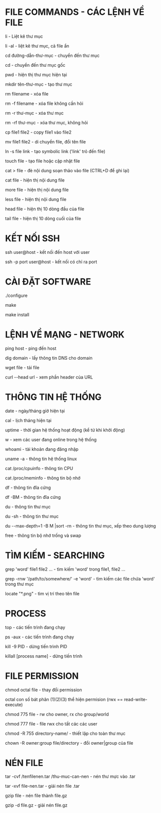 # FILE COMMANDS - CÁC LỆNH VỀ FILE
li - Liệt kê thư mục

li -al - liệt kê thư mục, cả file ẩn

cd đường-dẫn-thư-mục - chuyển đến thư mục

cd - chuyển đến thư mục gốc

pwd - hiện thị thư mục hiện tại

mkdir tên-thư-mục - tạo thư mục

rm filename - xóa file

rm -f filename - xóa file không cần hỏi

rm -r thư-mục - xóa thư mục

rm -rf thư-mục - xóa thư mục, không hỏi

cp file1 file2 - copy file1 vào file2

mv file1 file2 - di chuyển file, đổi tên file

ln -s file link - tạo symbolic link ('link' trỏ đến file)

touch file - tạo file hoặc cập nhật file

cat > file - đè nội dung soạn thảo vào file (CTRL+D để ghi lại)

cat file - hiện thị nội dung file

more file - hiện thị nội dung file

less file - hiện thị nội dung file

head file - hiện thị 10 dòng đầu của file

tail file - hiện thị 10 dòng cuối của file

# KẾT NỐI SSH

ssh user@host - kết nối đến host với user

ssh -p port user@host - kết nối có chỉ ra port

# CÀI ĐẶT SOFTWARE

./configure

make

make install

# LỆNH VỀ MẠNG - NETWORK
ping host - ping đến host

dig domain - lấy thông tin DNS cho domain

wget file - tải file

curl --head url - xem phần header của URL

# THÔNG TIN HỆ THỐNG
date - ngày/tháng giờ hiện tại

cal - lịch tháng hiện tại

uptime - thời gian hệ thống hoạt động (kể từ khi khởi động)

w - xem các user đang online trong hệ thống

whoami - tài khoản đang đăng nhập

uname -a - thông tin hệ thống linux

cat /proc/cpuinfo - thông tin CPU

cat /proc/meminfo - thông tin bộ nhớ

df - thông tin đĩa cứng

df -BM - thông tin đĩa cứng

du - thông tin thư mục

du -sh - thông tin thư mục

du --max-depth=1 -B M |sort -rn - thông tin thư mục, xếp theo dung lượng

free - thông tin bộ nhớ trống và swap

# TÌM KIẾM - SEARCHING
grep 'word' file1 file2 ... - tìm kiếm 'word' trong file1, file2 ...

grep -rnw '/path/to/somewhere/' -e 'word' - tìm kiếm các file chứa 'word' trong thư mục

locate "*.png" - tìm vị trí theo tên file

# PROCESS
top - các tiến trình đang chạy

ps -aux - các tiến trình đang chạy

kill -9 PID - dừng tiến trình PID

killall [process name] - dừng tiến trình

# FILE PERMISSION
chmod octal file - thay đổi permission

octal con số bát phân (1)(2)(3) thể hiện permision (rwx == read-write-execute)

chmod 775 file - rw cho owner, rx cho group/world

chmod 777 file - file rwx cho tất các các user

chmod -R 755 directory-name/ - thiết lập cho toàn thư mục

chown -R owner:group file/directory - đổi owner|group của file

# NÉN FILE

tar -cvf /tenfilenen.tar /thu-muc-can-nen - nén thư mực vào .tar

tar -xvf file-nen.tar - giải nén file .tar

gzip file - nén file thành file.gz

gzip -d file.gz - giải nén file.gz
